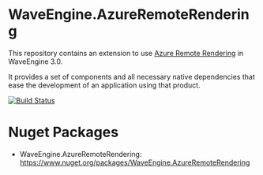 # WaveEngine.AzureRemoteRendering
This repository contains an extension to use [Azure Remote Rendering](https://azure.microsoft.com/es-es/services/remote-rendering) in WaveEngine 3.0.

It provides a set of components and all necessary native dependencies that ease the development of an application using that product.

[![Build Status](https://waveengineteam.visualstudio.com/Wave.Engine/_apis/build/status/WaveEngine.AzureRemoteRendering?branchName=master)](https://waveengineteam.visualstudio.com/Wave.Engine/_build/latest?definitionId=62&branchName=master)


# Nuget Packages
- WaveEngine.AzureRemoteRendering: https://www.nuget.org/packages/WaveEngine.AzureRemoteRendering
